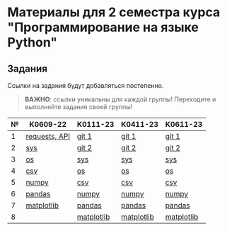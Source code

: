 # Материалы для 2 семестра курса "Программирование на языке Python" 

## Задания

Ссылки на задания будут добавляться постепенно.

> **ВАЖНО**: ссылки уникальны для каждой группы! Переходите и выполняйте задания своей группы!

| №   | K0609-22                                                 | K0111-23                                               | K0411-23                                               | K0611-23                                               |
| --- | -------------------------------------------------------- | ------------------------------------------------------ | ------------------------------------------------------ | ------------------------------------------------------ |
| 1   | [requests, API](https://classroom.github.com/a/E1_1BK2u) | [git 1](https://github.com/Zernovs-courses/Python-1-2) | [git 1](https://github.com/Zernovs-courses/Python-1-2) | [git 1](https://github.com/Zernovs-courses/Python-1-2) |
| 2   | [sys](https://classroom.github.com/a/Ol1KI8g8)           | [git 2](https://github.com/Zernovs-courses/Python-1-3) | [git 2](https://github.com/Zernovs-courses/Python-1-3) | [git 2](https://github.com/Zernovs-courses/Python-1-3) |
| 3   | [os](https://classroom.github.com/a/WUamxSi_)            | [sys](https://classroom.github.com/a/V6OQAGGX)         | [sys](https://classroom.github.com/a/30nUxBeI)         | [sys](https://classroom.github.com/a/fBOkFC_L)         |
| 4   | [csv](https://classroom.github.com/a/HrCbhL18)           | [os](https://classroom.github.com/a/lVG075iW)          | [os](https://classroom.github.com/a/1RU1nn7u)          | [os](https://classroom.github.com/a/NUb0pAXt)          |
| 5   | [numpy](https://classroom.github.com/a/ykQMSeDU)         | [csv](https://classroom.github.com/a/PUiNxl5N)         | [csv](https://classroom.github.com/a/_jBh8-xO)         | [csv](https://classroom.github.com/a/mPfywgpg)         |
| 6   | [pandas](https://classroom.github.com/a/aQQHOFkv)        | [numpy](https://classroom.github.com/a/omeDJ-tV)       | [numpy](https://classroom.github.com/a/xd_H9YxW)       | [numpy](https://classroom.github.com/a/9GR4AMxA)
| 7   | [matplotlib](https://classroom.github.com/a/cU6UWWAi)    | [pandas](https://classroom.github.com/a/-rnIahp7)      | [pandas](https://classroom.github.com/a/4Y_nJKj4)      | [pandas](https://classroom.github.com/a/uOr2ihET)
| 8   |                                                          | [matplotlib](https://classroom.github.com/a/lG2oSF4T)  | [matplotlib](https://classroom.github.com/a/PuuIERxH)  | [matplotlib](https://classroom.github.com/a/lp2VNmND)